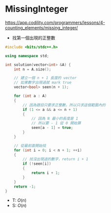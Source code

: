 # MissingInteger

https://app.codility.com/programmers/lessons/4-counting_elements/missing_integer/

- 找第一個出現的正整數

```cpp
#include <bits/stdc++.h>

using namespace std;

int solution(vector<int> &A) {
    int n = A.size();

    // 建立一個 n + 1 長度的 vector
    // 如果數字出現過就 mark true
    vector<bool> seen(n + 1);

    for (int a : A)
    {
        // 因為題目只要求正整數，所以只求這個範圍內的
        if (1 <= a && a <= n + 1)
        {
            // 因為 N 最小的長度是 1
            // 所以要 - 1 從 0 開始算
            seen[a - 1] = true;
        }
    }

    // 從最前面開始找
    for (int i = 0; i < n + 1; ++i)
    {
        // 找沒出現過的數字，return i + 1
        if (!seen[i])
        {
            return i + 1;
        }
    }
    return -1;
}
```

- T: $O(n)$
- S: $O(n)$
